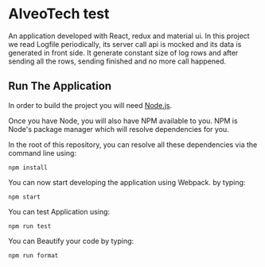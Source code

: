 # AlveoTech test

An application developed with React, redux and material ui. In this project we read Logfile periodically, its server call api is mocked and its data is generated in front side. It generate constant size of log rows and after sending all the rows, sending finished and no more call happened. 

## Run The Application

In order to build the project you will need [Node.js](https://nodejs.org/en/).

Once you have Node, you will also have NPM available to you. NPM is Node's
package manager which will resolve dependencies for you.

In the root of this repository, you can resolve all these dependencies via
the command line using:

    npm install
    
You can now start developing the application using Webpack. by typing:

    npm start

You can test Application using:

    npm run test
    
You can Beautify your code by typing:

    npm run format
